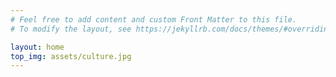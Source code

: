 ```yaml
---
# Feel free to add content and custom Front Matter to this file.
# To modify the layout, see https://jekyllrb.com/docs/themes/#overriding-theme-defaults

layout: home
top_img: assets/culture.jpg
---
```

